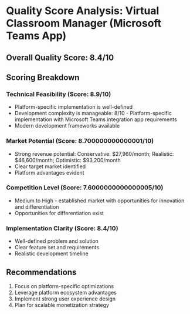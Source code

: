 # Quality Score Analysis: Virtual Classroom Manager (Microsoft Teams App)

## Overall Quality Score: 8.4/10

## Scoring Breakdown

### Technical Feasibility (Score: 8.9/10)
- Platform-specific implementation is well-defined
- Development complexity is manageable: 8/10 - Platform-specific implementation with Microsoft Teams integration app requirements
- Modern development frameworks available

### Market Potential (Score: 8.700000000000001/10)
- Strong revenue potential: Conservative: $27,960/month; Realistic: $46,600/month; Optimistic: $93,200/month
- Clear target market identified
- Platform advantages evident

### Competition Level (Score: 7.6000000000000005/10)
- Medium to High - established market with opportunities for innovation and differentiation
- Opportunities for differentiation exist

### Implementation Clarity (Score: 8.4/10)
- Well-defined problem and solution
- Clear feature set and requirements
- Realistic development timeline

## Recommendations
1. Focus on platform-specific optimizations
2. Leverage platform ecosystem advantages  
3. Implement strong user experience design
4. Plan for scalable monetization strategy
